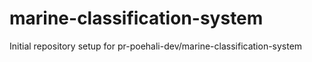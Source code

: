 # marine-classification-system

Initial repository setup for pr-poehali-dev/marine-classification-system